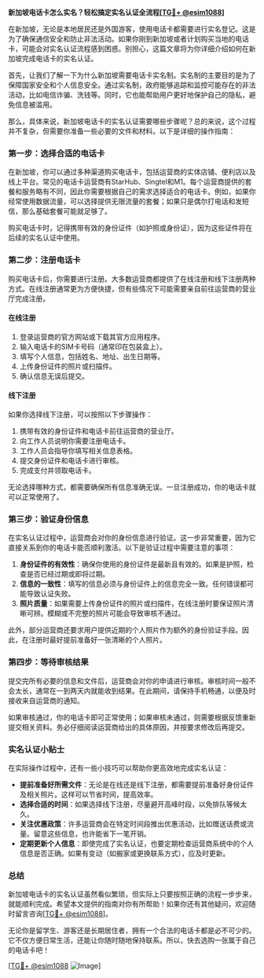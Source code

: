 **新加坡电话卡怎么实名？轻松搞定实名认证全流程[[TG💪+ @esim1088](https://t.me/s/esim1088)]**

在新加坡，无论是本地居民还是外国游客，使用电话卡都需要进行实名登记。这是为了确保通信安全和防止非法活动。如果你刚到新加坡或者计划购买当地的电话卡，可能会对实名认证流程感到困惑。别担心，这篇文章将为你详细介绍如何在新加坡完成电话卡的实名认证。

首先，让我们了解一下为什么新加坡需要电话卡实名制。实名制的主要目的是为了保障国家安全和个人信息安全。通过实名制，政府能够追踪和监控可能存在的非法活动，比如电信诈骗、洗钱等。同时，它也能帮助用户更好地保护自己的隐私，避免信息被滥用。

那么，具体来说，新加坡电话卡的实名认证需要哪些步骤呢？总的来说，这个过程并不复杂，但需要你准备一些必要的文件和材料。以下是详细的操作指南：

### 第一步：选择合适的电话卡

在新加坡，你可以通过多种渠道购买电话卡，包括运营商的实体店铺、便利店以及线上平台。常见的电话卡运营商有StarHub、Singtel和M1。每个运营商提供的套餐和服务略有不同，因此你需要根据自己的需求选择适合的电话卡。例如，如果你经常使用数据流量，可以选择提供无限流量的套餐；如果只是偶尔打电话和发短信，那么基础套餐可能就足够了。

购买电话卡时，记得携带有效的身份证件（如护照或身份证），因为这些证件将在后续的实名认证中使用。

### 第二步：注册电话卡

购买电话卡后，你需要进行注册。大多数运营商都提供了在线注册和线下注册两种方式。在线注册通常更为方便快捷，但有些情况下可能需要亲自前往运营商的营业厅完成注册。

#### 在线注册

1. 登录运营商的官方网站或下载其官方应用程序。
2. 输入电话卡的SIM卡号码（通常印在包装盒上）。
3. 填写个人信息，包括姓名、地址、出生日期等。
4. 上传身份证件的照片或扫描件。
5. 确认信息无误后提交。

#### 线下注册

如果你选择线下注册，可以按照以下步骤操作：

1. 携带有效的身份证件和电话卡前往运营商的营业厅。
2. 向工作人员说明你需要注册电话卡。
3. 工作人员会指导你填写相关信息表格。
4. 提交身份证件和电话卡进行审核。
5. 完成支付并领取电话卡。

无论选择哪种方式，都需要确保所有信息准确无误。一旦注册成功，你的电话卡就可以正常使用了。

### 第三步：验证身份信息

在实名认证过程中，运营商会对你的身份信息进行验证。这一步非常重要，因为它直接关系到你的电话卡能否顺利激活。以下是验证过程中需要注意的事项：

1. **身份证件的有效性**：确保你使用的身份证件是最新且有效的。如果是护照，检查是否已经过期或即将过期。
2. **信息的一致性**：填写的信息必须与身份证件上的信息完全一致。任何错误都可能导致认证失败。
3. **照片质量**：如果需要上传身份证件的照片或扫描件，在线注册时要保证照片清晰可辨。模糊或不完整的照片可能会导致审核不通过。

此外，部分运营商还要求用户提供近期的个人照片作为额外的身份验证手段。因此，在注册时最好提前准备好一张清晰的个人照片。

### 第四步：等待审核结果

提交完所有必要的信息和文件后，运营商会对你的申请进行审核。审核时间一般不会太长，通常在一到两天内就能收到结果。在此期间，请保持手机畅通，以便及时接收来自运营商的通知。

如果审核通过，你的电话卡即可正常使用；如果审核未通过，则需要根据反馈重新提交相关资料。务必仔细阅读运营商给出的具体原因，并按要求修改后再提交。

### 实名认证小贴士

在实际操作过程中，还有一些小技巧可以帮助你更高效地完成实名认证：

- **提前准备好所需文件**：无论是在线还是线下注册，都需要提前准备好身份证件及相关照片。这样可以节省时间，提高效率。
- **选择合适的时间**：如果选择线下注册，尽量避开高峰时段，以免排队等候太久。
- **关注优惠政策**：许多运营商会在特定时间段推出优惠活动，比如赠送话费或流量。留意这些信息，也许能省下一笔开销。
- **定期更新个人信息**：即使完成了实名认证，也要定期检查运营商系统中的个人信息是否正确。如果有变动（如搬家或更换联系方式），应及时更新。

### 总结

新加坡电话卡的实名认证虽然看似繁琐，但实际上只要按照正确的流程一步步来，就能顺利完成。希望本文提供的指南对你有所帮助！如果你还有其他疑问，欢迎随时留言咨询[[TG💪+ @esim1088](https://t.me/s/esim1088)]。

无论你是留学生、游客还是长期居住者，拥有一个合法的电话卡都是必不可少的。它不仅方便日常生活，还能让你随时随地保持联系。所以，快去选购一张属于自己的电话卡吧！

[[TG💪+ @esim1088](https://t.me/s/esim1088) ![Image](https://i.postimg.cc/4NQfJmqS/Snipaste-2025-05-13-00-14-12.png)]